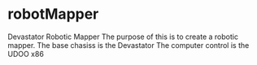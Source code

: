 # robotMapper
Devastator Robotic Mapper
The purpose of this is to create a robotic mapper.
The base chasiss is the Devastator
The computer control is the UDOO x86
